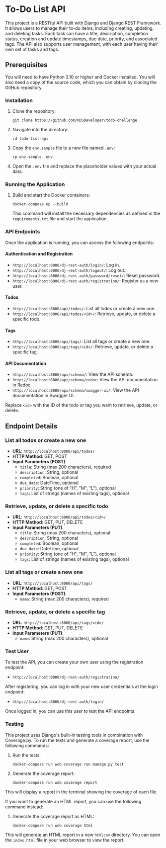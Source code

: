 # To-Do List API

This project is a RESTful API built with Django and Django REST Framework. It allows users to manage their to-do items, including creating, updating, and deleting tasks. Each task can have a title, description, completion status, creation and update timestamps, due date, priority, and associated tags. The API also supports user management, with each user having their own set of tasks and tags.

## Prerequisites

You will need to have Python 3.10 or higher and Docker installed. You will also need a copy of the source code, which you can obtain by cloning the GitHub repository.

### Installation

1. Clone the repository:
    ```
    git clone https://github.com/RDSDeveloper/todo-challenge
    ```
2. Navigate into the directory:
    ```
    cd todo-list-api
    ```
3. Copy the `env.sample` file to a new file named `.env`:
    ```
    cp env.sample .env
    ```
4. Open the `.env` file and replace the placeholder values with your actual data.

### Running the Application

1. Build and start the Docker containers:
    ```
    docker-compose up --build
    ```
    This command will install the necessary dependencies as defined in the `requirements.txt` file and start the application.

### API Endpoints

Once the application is running, you can access the following endpoints:

#### Authentication and Registration

- `http://localhost:8000/dj-rest-auth/login/`: Log in.
- `http://localhost:8000/dj-rest-auth/logout/`: Log out.
- `http://localhost:8000/dj-rest-auth/password/reset/`: Reset password.
- `http://localhost:8000/dj-rest-auth/registration/`: Register as a new user.

#### Todos

- `http://localhost:8000/api/todos/`: List all todos or create a new one.
- `http://localhost:8000/api/todos/<id>/`: Retrieve, update, or delete a specific todo.

#### Tags

- `http://localhost:8000/api/tags/`: List all tags or create a new one.
- `http://localhost:8000/api/tags/<id>/`: Retrieve, update, or delete a specific tag.

#### API Documentation

- `http://localhost:8000/api/schema/`: View the API schema.
- `http://localhost:8000/api/schema/redoc`: View the API documentation in Redoc.
- `http://localhost:8000/api/schema/swagger-ui/`: View the API documentation in Swagger UI.

Replace `<id>` with the ID of the todo or tag you want to retrieve, update, or delete.

## Endpoint Details

### List all todos or create a new one

- **URL**: `http://localhost:8000/api/todos/`
- **HTTP Method**: GET, POST
- **Input Parameters (POST)**:
    - `title`: String (max 200 characters), required
    - `description`: String, optional
    - `completed`: Boolean, optional
    - `due_date`: DateTime, optional
    - `priority`: String (one of "H", "M", "L"), optional
    - `tags`: List of strings (names of existing tags), optional

### Retrieve, update, or delete a specific todo

- **URL**: `http://localhost:8000/api/todos/<id>/`
- **HTTP Method**: GET, PUT, DELETE
- **Input Parameters (PUT)**:
    - `title`: String (max 200 characters), optional
    - `description`: String, optional
    - `completed`: Boolean, optional
    - `due_date`: DateTime, optional
    - `priority`: String (one of "H", "M", "L"), optional
    - `tags`: List of strings (names of existing tags), optional

### List all tags or create a new one

- **URL**: `http://localhost:8000/api/tags/`
- **HTTP Method**: GET, POST
- **Input Parameters (POST)**:
    - `name`: String (max 200 characters), required

### Retrieve, update, or delete a specific tag

- **URL**: `http://localhost:8000/api/tags/<id>/`
- **HTTP Method**: GET, PUT, DELETE
- **Input Parameters (PUT)**:
    - `name`: String (max 200 characters), optional

### Test User

To test the API, you can create your own user using the registration endpoint:

- `http://localhost:8000/dj-rest-auth/registration/`

After registering, you can log in with your new user credentials at the login endpoint:

- `http://localhost:8000/dj-rest-auth/login/`

Once logged in, you can use this user to test the API endpoints.

### Testing

This project uses Django's built-in testing tools in combination with Coverage.py. To run the tests and generate a coverage report, use the following commands:

1. Run the tests:
    ```
    docker-compose run web coverage run manage.py test
    ```
2. Generate the coverage report:
    ```
    docker-compose run web coverage report
    ```

This will display a report in the terminal showing the coverage of each file.

If you want to generate an HTML report, you can use the following command instead:

1. Generate the coverage report as HTML:
    ```
    docker-compose run web coverage html
    ```

This will generate an HTML report in a new `htmlcov` directory. You can open the `index.html` file in your web browser to view the report.


